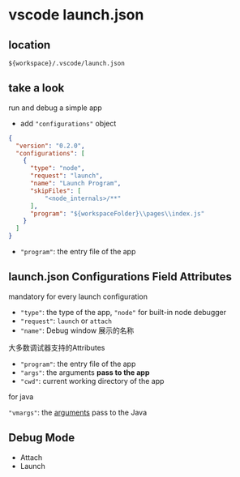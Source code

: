 # vscode launch.json

## location

`${workspace}/.vscode/launch.json`

## take a look

run and debug a simple app

- add `"configurations"` object

```json
{
  "version": "0.2.0",
  "configurations": [
    {
      "type": "node",
      "request": "launch",
      "name": "Launch Program",
      "skipFiles": [
          "<node_internals>/**"
      ],
      "program": "${workspaceFolder}\\pages\\index.js"
    }
  ]
}
```

- `"program"`: the entry file of the app

## launch.json Configurations Field Attributes

mandatory for every launch configuration

- `"type"`: the type of the app, `"node"` for built-in node debugger
- `"request"`: `launch` or `attach`
- `"name"`: Debug window 展示的名称

大多数调试器支持的Attributes

- `"program"`: the entry file of the app
- `"args"`: the arguments **pass to the app**
- `"cwd"`: current working directory of the app

for java

`"vmargs"`: the [arguments](Java_Command_Java_Options.md) pass to the Java

## Debug Mode

- Attach
- Launch

